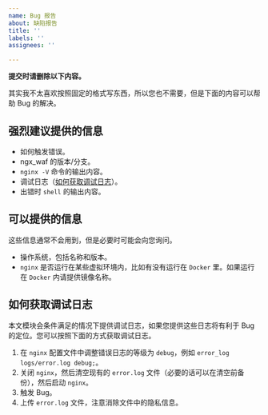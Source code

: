 ```yaml
---
name: Bug 报告
about: 缺陷报告
title: ''
labels: ''
assignees: ''

---
```


**提交时请删除以下内容。**

其实我不太喜欢按照固定的格式写东西，所以您也不需要，但是下面的内容可以帮助 Bug 的解决。

## 强烈建议提供的信息

* 如何触发错误。
* ngx_waf 的版本/分支。
* `nginx -V` 命令的输出内容。
* 调试日志（[如何获取调试日志](#如何获取调试日志)）。
* 出错时 `shell` 的输出内容。

## 可以提供的信息

这些信息通常不会用到，但是必要时可能会向您询问。

* 操作系统，包括名称和版本。
* `nginx` 是否运行在某些虚拟环境内，比如有没有运行在 `Docker` 里。如果运行在 `Docker` 内请提供镜像名称。

## 如何获取调试日志

本文模块会条件满足的情况下提供调试日志，如果您提供这些日志将有利于 Bug 的定位。您可以按照下面的方式获取调试日志。

1. 在 `nginx` 配置文件中调整错误日志的等级为 `debug`，例如 `error_log logs/error.log debug;`。
2. 关闭 `nginx`，然后清空现有的 `error.log` 文件（必要的话可以在清空前备份），然后启动 `nginx`。
3. 触发 Bug。
4. 上传 `error.log` 文件，注意消除文件中的隐私信息。
